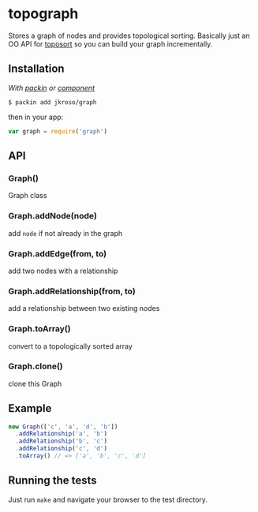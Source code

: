 
# topograph

  Stores a graph of nodes and provides topological sorting. Basically just an OO API for [toposort](//github.com/marcelklehr/toposort) so you can build your graph incrementally.

## Installation

_With [packin](//github.com/jkroso/packin) or [component](//github.com/component/component)_

	$ packin add jkroso/graph

then in your app:

```js
var graph = require('graph')
```

## API

### Graph()

  Graph class

### Graph.addNode(node)

  add `node` if not already in the graph

### Graph.addEdge(from, to)

  add two nodes with a relationship

### Graph.addRelationship(from, to)

  add a relationship between two existing nodes

### Graph.toArray()

  convert to a topologically sorted array

### Graph.clone()

  clone this Graph

## Example

```js
new Graph(['c', 'a', 'd', 'b'])
  .addRelationship('a', 'b')
  .addRelationship('b', 'c')
  .addRelationship('c', 'd')
  .toArray() // => ['a', 'b', 'c', 'd']
```

## Running the tests

Just run `make` and navigate your browser to the test directory.
